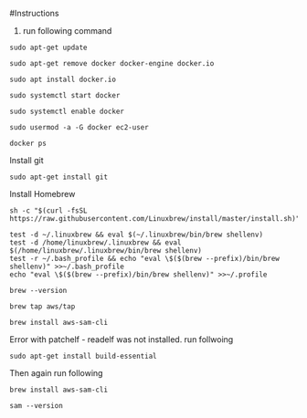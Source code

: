 

#Instructions

1) run following command
```
sudo apt-get update
```

```
sudo apt-get remove docker docker-engine docker.io
```

```
sudo apt install docker.io
```

```
sudo systemctl start docker
```

```
sudo systemctl enable docker
```

```
sudo usermod -a -G docker ec2-user
```


```
docker ps
```
Install git
```
sudo apt-get install git
```
Install Homebrew

```
sh -c "$(curl -fsSL https://raw.githubusercontent.com/Linuxbrew/install/master/install.sh)"
```

```
test -d ~/.linuxbrew && eval $(~/.linuxbrew/bin/brew shellenv)
test -d /home/linuxbrew/.linuxbrew && eval $(/home/linuxbrew/.linuxbrew/bin/brew shellenv)
test -r ~/.bash_profile && echo "eval \$($(brew --prefix)/bin/brew shellenv)" >>~/.bash_profile
echo "eval \$($(brew --prefix)/bin/brew shellenv)" >>~/.profile
```

```
brew --version
```
```
brew tap aws/tap
```

```
brew install aws-sam-cli
```
Error with patchelf - readelf was not installed. run follwoing

```
sudo apt-get install build-essential
```

Then again run following
```
brew install aws-sam-cli
```

```
sam --version
```







